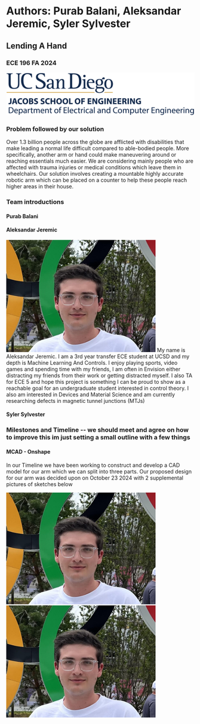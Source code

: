 # Authors: Purab Balani, Aleksandar Jeremic, Syler Sylvester
## Lending A Hand
### ECE 196 FA 2024

![Alt text](https://github.com/AleksJere/AleksJere.github.io/blob/main/Images/UCSDLogo-JSOE-ElectricalandComputerEngineering-BlueGold-Web.jpg)

### Problem followed by our solution
Over 1.3 billion people across the globe are afflicted with disabilities that make leading a normal life difficult compared to able-bodied people. More specifically, another arm or hand could make maneuvering around or reaching essentials much easier. We are considering mainly people who are affected with trauma injuries or medical conditions which leave them in wheelchairs. Our solution involves creating a mountable highly accurate robotic arm which can be placed on a counter to help these people reach higher areas in their house.  

### Team introductions

#### Purab Balani


#### Aleksandar Jeremic

<img src="https://github.com/AleksJere/AleksJere.github.io/blob/main/Images/Sasha_pfp.jpg" width="400" alt="Alt text">
My name is Aleksandar Jeremic. I am a 3rd year transfer ECE student at UCSD and my depth is Machine Learning And Controls. I enjoy playing sports, video games and spending time with my friends, I am often in Envision either distracting my friends from their work or getting distracted myself. I also TA for ECE 5 and hope this project is something I can be proud to show as a reachable goal for an undergraduate student interested in control theory. I also am interested in Devices and Material Science and am currently researching defects in magnetic tunnel junctions (MTJs)

#### Syler Sylvester








### Milestones and Timeline -- we should meet and agree on how to improve this im just setting a small outline with a few things


#### MCAD - Onshape

In our Timeline we have been working to construct and develop a CAD model for our arm which we can split into three parts. Our proposed design for our arm was decided upon on October 23 2024 with 2 supplemental pictures of sketches below

<img src="https://github.com/AleksJere/AleksJere.github.io/blob/main/Images/Sasha_pfp.jpg" width="400" alt="Alt text">

<img src="https://github.com/AleksJere/AleksJere.github.io/blob/main/Images/Sasha_pfp.jpg" width="400" alt="Alt text">





